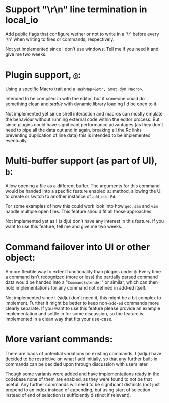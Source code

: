 # Support "\r\n" line termination in local_io
Add public flags that configure wether or not to write in a '\r' before every
'\n' when writing to files or commands, respectively.

Not yet implemented since I don't use windows. Tell me if you need it and give
me two weeks.

# Plugin support, `@`:
Using a specific Macro trait and a `HashMap<&str, &mut dyn Macro>`.

Intended to be compiled in with the editor, but if someone could do something
clean and *stable* with dynamic library loading I'd be open to it.

Not implemented yet since shell interaction and macros can mostly emulate the
behaviour without running external code within the editor process. But since
plugins could have significant performance advantages (as they don't need to
pipe all the data out and in again, breaking all the Rc links preventing
duplication of line data) this is intended to be implemented eventually.

# Multi-buffer support (as part of UI), `b`:
Allow opening a file as a different buffer. The arguments for this command would
be handed into a specific feature enabled `UI` method, allowing the UI to create
or switch to another instance of `add_ed::Ed`.

For some examples of how this could work look into how `qed`, `sam` and `vim`
handle multiple open files. This feature should fit all those approaches.

Not implemented yet as I (sidju) don't have any interest in this feature. If you
want to use this feature, tell me and give me two weeks.

# Command failover into UI or other object:
A more flexible way to extent functionality than plugins under `@`. Every time a
command isn't recognized (more or less) the partially parsed command data would
be handed into a "`CommandExtender`" or similar, which can then hold
implementations for any command not defined in add-ed itself.

Not implemented since I (sidju) don't need it, this might be a bit complex to
implement. Further it might be better to keep non-`add-ed` commands more
clearly separate. If you want to use this feature please provide an example
implementation and settle in for some discussion, so the feature is implemented
in a clean way that fits your use-case.

# More variant commands:
There are loads of potential variations on existing commands. I (sidju) have
decided to be restrictive on what I add initially, so that any further built-in
commands can be decided upon through discussion with users later.

Though some variants were added and have implementations ready in the codebase
none of them are enabled, as they were found to not be that useful. Any further
commands will need to be significant distincts (not just prepend to an index
instead of appending, but using start of selection instead of end of selection
is sufficiently distinct if relevant).
